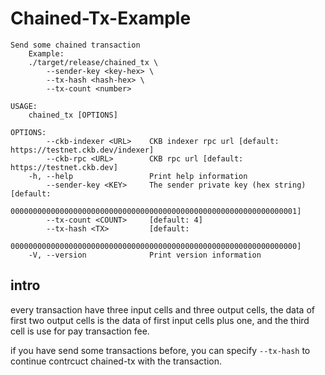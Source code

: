 # Chained-Tx-Example

```
Send some chained transaction
    Example:
    ./target/release/chained_tx \
        --sender-key <key-hex> \
        --tx-hash <hash-hex> \
        --tx-count <number>

USAGE:
    chained_tx [OPTIONS]

OPTIONS:
        --ckb-indexer <URL>    CKB indexer rpc url [default: https://testnet.ckb.dev/indexer]
        --ckb-rpc <URL>        CKB rpc url [default: https://testnet.ckb.dev]
    -h, --help                 Print help information
        --sender-key <KEY>     The sender private key (hex string) [default:
                               0000000000000000000000000000000000000000000000000000000000000001]
        --tx-count <COUNT>     [default: 4]
        --tx-hash <TX>         [default:
                               0000000000000000000000000000000000000000000000000000000000000000]
    -V, --version              Print version information
```

## intro

every transaction have three input cells and three output cells, the data of first two output cells is the data of first input cells plus one, and the third cell is use for pay transaction fee.

if you have send some transactions before, you can specify `--tx-hash` to continue contrcuct chained-tx with the transaction.
